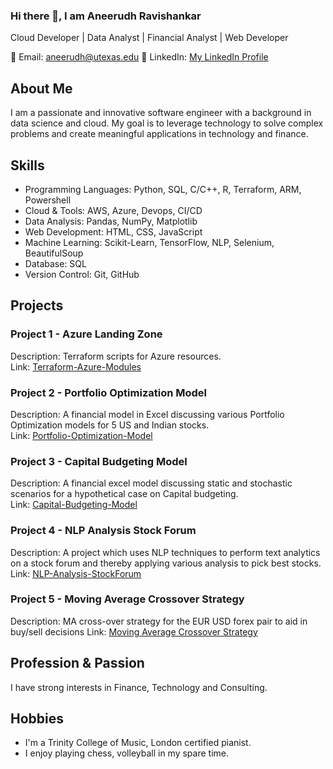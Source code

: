 ### Hi there 👋, I am Aneerudh Ravishankar
Cloud Developer | Data Analyst | Financial Analyst | Web Developer

📧 Email: aneerudh@utexas.edu
💼 LinkedIn: <a href="https://www.linkedin.com/in/aneerudh-ravishankar-4160a1141/" target="_blank"> My LinkedIn Profile</a>

## About Me
I am a passionate and innovative software engineer with a background in data science and cloud. My goal is to leverage technology to solve complex problems and create meaningful applications in technology and finance.

## Skills
- Programming Languages: Python, SQL, C/C++, R, Terraform, ARM, Powershell
- Cloud & Tools: AWS, Azure, Devops, CI/CD
- Data Analysis: Pandas, NumPy, Matplotlib
- Web Development: HTML, CSS, JavaScript
- Machine Learning: Scikit-Learn, TensorFlow, NLP, Selenium, BeautifulSoup
- Database: SQL
- Version Control: Git, GitHub

## Projects
### Project 1 - Azure Landing Zone
Description: Terraform scripts for Azure resources.  
Link: [Terraform-Azure-Modules](https://github.com/AneerudhRa/Terraform-Azure-Modules)

### Project 2 - Portfolio Optimization Model
Description: A financial model in Excel discussing various Portfolio Optimization models for 5 US and Indian stocks.  
Link:  [Portfolio-Optimization-Model](https://github.com/AneerudhRa/Portfolio-Optimization-Model)

### Project 3 - Capital Budgeting Model
Description: A financial excel model discussing static and stochastic scenarios for a hypothetical case on Capital budgeting.   
Link:  [Capital-Budgeting-Model](https://github.com/AneerudhRa/Capital-Budgeting-Model)

### Project 4 - NLP Analysis Stock Forum
Description: A project which uses NLP techniques to perform text analytics on a stock forum and thereby applying various analysis to pick best stocks.   
Link:  [NLP-Analysis-StockForum](https://github.com/AneerudhRa/NLP_Analysis_StockForum)

### Project 5 - Moving Average Crossover Strategy
Description: MA cross-over strategy for the EUR USD forex pair to aid in buy/sell decisions 
Link:  [Moving Average Crossover Strategy](https://github.com/AneerudhRa/movingaverage_crossover_forex)

## Profession & Passion
I have strong interests in Finance, Technology and Consulting.

## Hobbies
- I'm a Trinity College of Music, London certified pianist.
- I enjoy playing chess, volleyball in my spare time.


